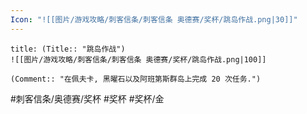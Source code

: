 ```yaml
---
Icon: "![[图片/游戏攻略/刺客信条/刺客信条 奥德赛/奖杯/跳岛作战.png|30]]"
---
```

```ad-common-gold-trophy
title: (Title:: "跳岛作战")
![[图片/游戏攻略/刺客信条/刺客信条 奥德赛/奖杯/跳岛作战.png|100]]

(Comment:: "在佩夫卡, 黑曜石以及阿班第斯群岛上完成 20 次任务.")
```

#刺客信条/奥德赛/奖杯 #奖杯 #奖杯/金
